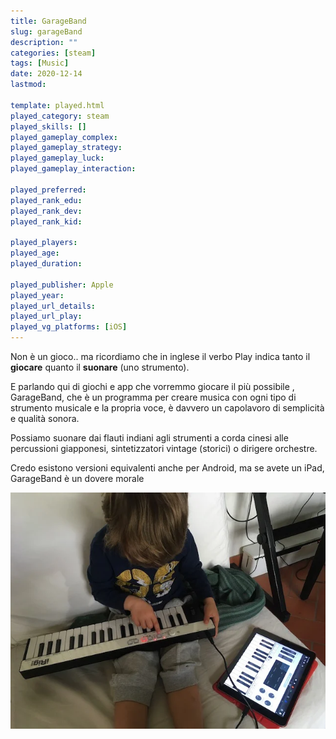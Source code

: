 ```yaml
---
title: GarageBand
slug: garageBand
description: ""
categories: [steam]
tags: [Music]
date: 2020-12-14
lastmod: 

template: played.html
played_category: steam
played_skills: []
played_gameplay_complex: 
played_gameplay_strategy: 
played_gameplay_luck: 
played_gameplay_interaction: 

played_preferred: 
played_rank_edu: 
played_rank_dev: 
played_rank_kid: 

played_players: 
played_age: 
played_duration: 

played_publisher: Apple
played_year: 
played_url_details: 
played_url_play: 
played_vg_platforms: [iOS]
---
```


Non è un gioco.. ma ricordiamo che in inglese il verbo Play indica tanto il **giocare** quanto il **suonare** (uno strumento).

E parlando qui di giochi e app che vorremmo giocare il più possibile , GarageBand, che è un programma per creare musica con ogni tipo di strumento musicale e la propria voce, è davvero un capolavoro di semplicità e qualità sonora.

Possiamo suonare dai flauti indiani agli strumenti a corda cinesi alle percussioni giapponesi, sintetizzatori vintage (storici) o dirigere orchestre.

Credo esistono versioni equivalenti anche per Android, ma se avete un iPad, GarageBand è un dovere morale

![](img/steam_garageband.webp)
